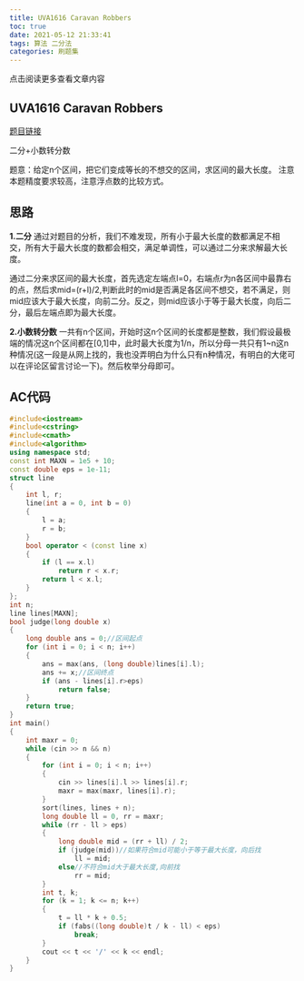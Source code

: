 ```yaml
---
title: UVA1616 Caravan Robbers
toc: true
date: 2021-05-12 21:33:41
tags: 算法 二分法
categories: 刷题集
---
```


​​点击阅读更多查看文章内容<!--more-->

## UVA1616 Caravan Robbers
[题目链接](https://vjudge.net/problem/UVA-1616)

二分+小数转分数

题意：给定n个区间，把它们变成等长的不想交的区间，求区间的最大长度。
注意本题精度要求较高，注意浮点数的比较方式。
## 思路
**1.二分**
通过对题目的分析，我们不难发现，所有小于最大长度的数都满足不相交，所有大于最大长度的数都会相交，满足单调性，可以通过二分来求解最大长度。

通过二分来求区间的最大长度，首先选定左端点l=0，右端点r为n各区间中最靠右的点，然后求mid=(r+l)/2,判断此时的mid是否满足各区间不想交，若不满足，则mid应该大于最大长度，向前二分。反之，则mid应该小于等于最大长度，向后二分，最后左端点即为最大长度。

**2.小数转分数**
一共有n个区间，开始时这n个区间的长度都是整数，我们假设最极端的情况这n个区间都在[0,1]中，此时最大长度为1/n，所以分母一共只有1~n这n种情况(这一段是从网上找的，我也没弄明白为什么只有n种情况，有明白的大佬可以在评论区留言讨论一下)。然后枚举分母即可。

## AC代码

```cpp
#include<iostream>
#include<cstring>
#include<cmath>
#include<algorithm>
using namespace std;
const int MAXN = 1e5 + 10;
const double eps = 1e-11;
struct line
{
	int l, r;
	line(int a = 0, int b = 0)
	{
		l = a;
		r = b;
	}
	bool operator < (const line x)
	{
		if (l == x.l)
			return r < x.r;
		return l < x.l;
	}
};
int n;
line lines[MAXN];
bool judge(long double x)
{
	long double ans = 0;//区间起点
	for (int i = 0; i < n; i++)
	{
		ans = max(ans, (long double)lines[i].l);
		ans += x;//区间终点
		if (ans - lines[i].r>eps)
			return false;
	}
	return true;
}
int main()
{
	int maxr = 0;
	while (cin >> n && n)
	{
		for (int i = 0; i < n; i++)
		{
			cin >> lines[i].l >> lines[i].r;
			maxr = max(maxr, lines[i].r);
		}
		sort(lines, lines + n);
		long double ll = 0, rr = maxr;
		while (rr - ll > eps)
		{
			long double mid = (rr + ll) / 2;
			if (judge(mid))//如果符合mid可能小于等于最大长度，向后找
				ll = mid;
			else//不符合mid大于最大长度,向前找
				rr = mid;
		}
		int t, k;
		for (k = 1; k <= n; k++)
		{
			t = ll * k + 0.5;
			if (fabs((long double)t / k - ll) < eps)
				break;
		}
		cout << t << '/' << k << endl;
	}
}

